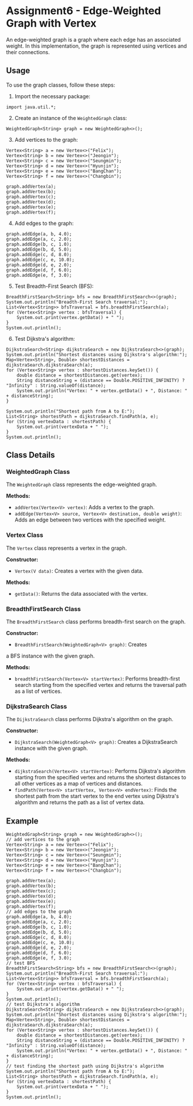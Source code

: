 # Assignment6 - Edge-Weighted Graph with Vertex

An edge-weighted graph is a graph where each edge has an associated weight. In this implementation, the graph is represented using vertices and their connections.

## Usage

To use the graph classes, follow these steps:

1. Import the necessary package:
```
import java.util.*;
```

2. Create an instance of the `WeightedGraph` class:
```
WeightedGraph<String> graph = new WeightedGraph<>();
```

3. Add vertices to the graph:
```
Vertex<String> a = new Vertex<>("Felix");
Vertex<String> b = new Vertex<>("Jeongin");
Vertex<String> c = new Vertex<>("Seungmin");
Vertex<String> d = new Vertex<>("Hyunjin");
Vertex<String> e = new Vertex<>("BangChan");
Vertex<String> f = new Vertex<>("Changbin");

graph.addVertex(a);
graph.addVertex(b);
graph.addVertex(c);
graph.addVertex(d);
graph.addVertex(e);
graph.addVertex(f);
```

4. Add edges to the graph:
```
graph.addEdge(a, b, 4.0);
graph.addEdge(a, c, 2.0);
graph.addEdge(b, c, 1.0);
graph.addEdge(b, d, 5.0);
graph.addEdge(c, d, 8.0);
graph.addEdge(c, e, 10.0);
graph.addEdge(d, e, 2.0);
graph.addEdge(d, f, 6.0);
graph.addEdge(e, f, 3.0);
```

5. Test Breadth-First Search (BFS):
```
BreadthFirstSearch<String> bfs = new BreadthFirstSearch<>(graph);
System.out.println("Breadth-First Search traversal:");
List<Vertex<String>> bfsTraversal = bfs.breadthFirstSearch(a);
for (Vertex<String> vertex : bfsTraversal) {
    System.out.print(vertex.getData() + " ");
}
System.out.println();
```

6. Test Dijkstra's algorithm:
```
DijkstraSearch<String> dijkstraSearch = new DijkstraSearch<>(graph);
System.out.println("Shortest distances using Dijkstra's algorithm:");
Map<Vertex<String>, Double> shortestDistances = dijkstraSearch.dijkstraSearch(a);
for (Vertex<String> vertex : shortestDistances.keySet()) {
    double distance = shortestDistances.get(vertex);
    String distanceString = (distance == Double.POSITIVE_INFINITY) ? "Infinity" : String.valueOf(distance);
    System.out.println("Vertex: " + vertex.getData() + ", Distance: " + distanceString);
}

System.out.println("Shortest path from A to E:");
List<String> shortestPath = dijkstraSearch.findPath(a, e);
for (String vertexData : shortestPath) {
    System.out.print(vertexData + " ");
}
System.out.println();
```

## Class Details

### WeightedGraph Class

The `WeightedGraph` class represents the edge-weighted graph.

**Methods:**
- `addVertex(Vertex<V> vertex)`: Adds a vertex to the graph.
- `addEdge(Vertex<V> source, Vertex<V> destination, double weight)`: Adds an edge between two vertices with the specified weight.

### Vertex Class

The `Vertex` class represents a vertex in the graph.

**Constructor:**
- `Vertex(V data)`: Creates a vertex with the given data.

**Methods:**
- `getData()`: Returns the data associated with the vertex.

### BreadthFirstSearch Class

The `BreadthFirstSearch` class performs breadth-first search on the graph.

**Constructor:**
- `BreadthFirstSearch(WeightedGraph<V> graph)`: Creates

 a BFS instance with the given graph.

**Methods:**
- `breadthFirstSearch(Vertex<V> startVertex)`: Performs breadth-first search starting from the specified vertex and returns the traversal path as a list of vertices.

### DijkstraSearch Class

The `DijkstraSearch` class performs Dijkstra's algorithm on the graph.

**Constructor:**
- `DijkstraSearch(WeightedGraph<V> graph)`: Creates a DijkstraSearch instance with the given graph.

**Methods:**
- `dijkstraSearch(Vertex<V> startVertex)`: Performs Dijkstra's algorithm starting from the specified vertex and returns the shortest distances to all other vertices as a map of vertices and distances.
- `findPath(Vertex<V> startVertex, Vertex<V> endVertex)`: Finds the shortest path from the start vertex to the end vertex using Dijkstra's algorithm and returns the path as a list of vertex data.

## Example

```
WeightedGraph<String> graph = new WeightedGraph<>();
// add vertices to the graph
Vertex<String> a = new Vertex<>("Felix");
Vertex<String> b = new Vertex<>("Jeongin");
Vertex<String> c = new Vertex<>("Seungmin");
Vertex<String> d = new Vertex<>("Hyunjin");
Vertex<String> e = new Vertex<>("BangChan");
Vertex<String> f = new Vertex<>("Changbin");

graph.addVertex(a);
graph.addVertex(b);
graph.addVertex(c);
graph.addVertex(d);
graph.addVertex(e);
graph.addVertex(f);
// add edges to the graph
graph.addEdge(a, b, 4.0);
graph.addEdge(a, c, 2.0);
graph.addEdge(b, c, 1.0);
graph.addEdge(b, d, 5.0);
graph.addEdge(c, d, 8.0);
graph.addEdge(c, e, 10.0);
graph.addEdge(d, e, 2.0);
graph.addEdge(d, f, 6.0);
graph.addEdge(e, f, 3.0);
// test BFS
BreadthFirstSearch<String> bfs = new BreadthFirstSearch<>(graph);
System.out.println("Breadth-First Search traversal:");
List<Vertex<String>> bfsTraversal = bfs.breadthFirstSearch(a);
for (Vertex<String> vertex : bfsTraversal) {
    System.out.print(vertex.getData() + " ");
}
System.out.println();
// test Dijkstra's algorithm
DijkstraSearch<String> dijkstraSearch = new DijkstraSearch<>(graph);
System.out.println("Shortest distances using Dijkstra's algorithm:");
Map<Vertex<String>, Double> shortestDistances = dijkstraSearch.dijkstraSearch(a);
for (Vertex<String> vertex : shortestDistances.keySet()) {
    double distance = shortestDistances.get(vertex);
    String distanceString = (distance == Double.POSITIVE_INFINITY) ? "Infinity" : String.valueOf(distance);
    System.out.println("Vertex: " + vertex.getData() + ", Distance: " + distanceString);
}
// test finding the shortest path using Dijkstra's algorithm
System.out.println("Shortest path from A to E:");
List<String> shortestPath = dijkstraSearch.findPath(a, e);
for (String vertexData : shortestPath) {
    System.out.print(vertexData + " ");
}
System.out.println();
```
